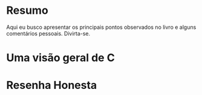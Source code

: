 # Resumo

Aqui eu busco apresentar os principais pontos observados no livro e alguns comentários pessoais. Divirta-se.

# Uma visão geral de C

# Resenha Honesta